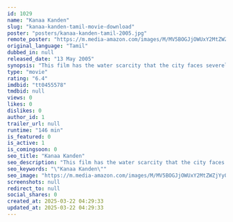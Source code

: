 ```yaml
---
id: 1029
name: "Kanaa Kanden"
slug: "kanaa-kanden-tamil-movie-download"
poster: "posters/kanaa-kanden-tamil-2005.jpg"
remote_poster: "https://m.media-amazon.com/images/M/MV5BOGJjOWUxY2MtZWZjYy00NWIwLThlZTItYjcyMzFmY2VkMzdiXkEyXkFqcGdeQXVyOTk3NTc2MzE@._V1_SX300.jpg"
original_language: "Tamil"
dubbed_in: null
released_date: "13 May 2005"
synopsis: "This film has the water scarcity that the city faces severely as its backdrop. It revolves around three interesting characters. 'Baskar', who takes up desalination of seawater as his ambition; His childhood friend 'Archana' who la..."
type: "movie"
rating: "6.4"
imdbid: "tt0455578"
tmdbid: null
views: 0
likes: 0
dislikes: 0
author_id: 1
trailer_url: null
runtime: "146 min"
is_featured: 0
is_active: 1
is_comingsoon: 0
seo_title: "Kanaa Kanden"
seo_description: "This film has the water scarcity that the city faces severely as its backdrop. It revolves around three interesting characters. 'Baskar', who takes up desalination of seawater as his ambition; His childhood friend 'Archana' who la..."
seo_keywords: "\"Kanaa Kanden\""
seo_image: "https://m.media-amazon.com/images/M/MV5BOGJjOWUxY2MtZWZjYy00NWIwLThlZTItYjcyMzFmY2VkMzdiXkEyXkFqcGdeQXVyOTk3NTc2MzE@._V1_SX300.jpg"
screenshots: null
redirect_to: null
social_shares: 0
created_at: 2025-03-22 04:29:33
updated_at: 2025-03-22 04:29:33
---
```


